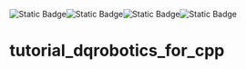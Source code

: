 ![Static Badge](https://img.shields.io/badge/Platform-Windows_11_x64-blue)![Static Badge](https://img.shields.io/badge/Written_in-C%2B%2B17-blue)![Static Badge](https://img.shields.io/badge/dqrobotics-cpp-ff0000)![Static Badge](https://img.shields.io/badge/dqrobotics-interface_coppeliasim-ff0000)
# tutorial_dqrobotics_for_cpp

